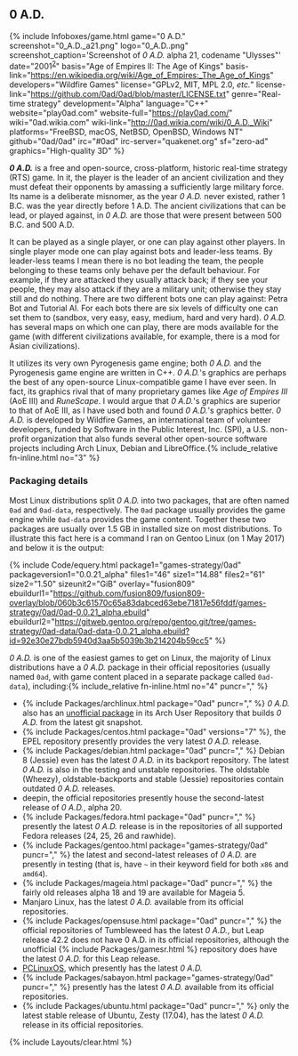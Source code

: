 ## 0 A.D.
{% include Infoboxes/game.html game="0 A.D." screenshot="0_A.D._a21.png" logo="0_A.D..png" screenshot_caption='Screenshot of <i>0 A.D.</i> alpha 21, codename "Ulysses"' date="2001<sup><a href='#fn:2' class='footnote'>2</a></sup>" basis="Age of Empires II: The Age of Kings" basis-link="https://en.wikipedia.org/wiki/Age_of_Empires:_The_Age_of_Kings" developers="Wildfire Games" license="GPLv2, MIT, MPL 2.0, <i>etc.</i>" license-link="https://github.com/0ad/0ad/blob/master/LICENSE.txt" genre="Real-time strategy" development="Alpha" language="C++" website="play0ad.com" website-full="https://play0ad.com/" wiki="0ad.wikia.com" wiki-link="http://0ad.wikia.com/wiki/0_A.D._Wiki" platforms="FreeBSD, macOS, NetBSD, OpenBSD, Windows NT" github="0ad/0ad" irc="#0ad" irc-server="quakenet.org" sf="zero-ad" graphics="High-quality 3D" %}

***0 A.D.*** is a free and open-source, cross-platform, historic real-time strategy (RTS) game. In it, the player is the leader of an ancient civilization and they must defeat their opponents by amassing a sufficiently large military force. Its name is a deliberate misnomer, as the year *0 A.D.* never existed, rather 1 B.C. was the year directly before 1 A.D. The ancient civilizations that can be lead, or played against, in *0 A.D.* are those that were present between 500 B.C. and 500 A.D.

It can be played as a single player, or one can play against other players. In single player mode one can play against bots and leader-less teams. By leader-less teams I mean there is no bot leading the team, the people belonging to these teams only behave per the default behaviour. For example, if they are attacked they usually attack back; if they see your people, they may also attack if they are a military unit; otherwise they stay still and do nothing. There are two different bots one can play against: Petra Bot and Tutorial AI. For each bots there are six levels of difficulty one can set them to (sandbox, very easy, easy, medium, hard and very hard). *0 A.D.* has several maps on which one can play, there are mods available for the game (with different civilizations available, for example, there is a mod for Asian civilizations).

It utilizes its very own Pyrogenesis game engine; both *0 A.D.* and the Pyrogenesis game engine are written in C++. *0 A.D.*'s graphics are perhaps the best of any open-source Linux-compatible game I have ever seen. In fact, its graphics rival that of many proprietary games like *Age of Empires III* (AoE III) and *RuneScape*. I would argue that *0 A.D.*'s graphics are superior to that of AoE III, as I have used both and found *0 A.D.*'s graphics better. *0 A.D.* is developed by Wildfire Games, an international team of volunteer developers, funded by Software in the Public Interest, Inc. (SPI), a U.S. non-profit organization that also funds several other open-source software projects including Arch Linux, Debian and LibreOffice.{% include_relative fn-inline.html no="3" %}

### Packaging details
Most Linux distributions split *0 A.D.* into two packages, that are often named `0ad` and `0ad-data`, respectively. The `0ad` package usually provides the game engine while `0ad-data` provides the game content. Together these two packages are usually over 1.5 GB in installed size on most distributions. To illustrate this fact here is a command I ran on Gentoo Linux (on 1 May 2017) and below it is the output:

{% include Code/equery.html package1="games-strategy/0ad" packageversion1="0.0.21_alpha" files1="46" size1="14.88" files2="61" size2="1.50" sizeunit2="GiB" overlay="fusion809" ebuildurl1="https://github.com/fusion809/fusion809-overlay/blob/060b3c61570c65a83dabced63ebe71817e56fddf/games-strategy/0ad/0ad-0.0.21_alpha.ebuild" ebuildurl2="https://gitweb.gentoo.org/repo/gentoo.git/tree/games-strategy/0ad-data/0ad-data-0.0.21_alpha.ebuild?id=92e30e27bdb5940d3aa5b5039b3b214204b59cc5" %}

*0 A.D.* is one of the easiest games to get on Linux, the majority of Linux distributions have a *0 A.D.* package in their official repositories (usually named `0ad`, with game content placed in a separate package called `0ad-data`), including:{% include_relative fn-inline.html no="4" puncr="," %}

* {% include Packages/archlinux.html package="0ad" puncr="," %} *0 A.D.* also has an [unofficial package](https://aur.archlinux.org/packages/0ad-git) in its Arch User Repository that builds *0 A.D.* from the latest git snapshot.
* {% include Packages/centos.html package="0ad" versions="7" %}, the EPEL repository presently provides the very latest *0 A.D.* release.
* {% include Packages/debian.html package="0ad" puncr="," %} Debian 8 (Jessie) even has the latest *0 A.D.* in its backport repository. The latest *0 A.D.* is also in the testing and unstable repositories. The oldstable (Wheezy), oldstable-backports and stable (Jessie) repositories contain outdated *0 A.D.* releases.
* deepin, the official repositories presently house the second-latest release of *0 A.D.*, alpha 20.
* {% include Packages/fedora.html package="0ad" puncr="," %} presently the latest *0 A.D.* release is in the repositories of all supported Fedora releases (24, 25, 26 and rawhide).
* {% include Packages/gentoo.html package="games-strategy/0ad" puncr="," %} the latest and second-latest releases of *0 A.D.* are presently in testing (that is, have `~` in their keyword field for both `x86` and `amd64`).
* {% include Packages/mageia.html package="0ad" puncr="," %} the fairly old releases alpha 18 and 19 are available for Mageia 5.
* Manjaro Linux, has the latest *0 A.D.* available from its official repositories.
* {% include Packages/opensuse.html package="0ad" puncr="," %} the official repositories of Tumbleweed has the latest *0 A.D.*, but Leap release 42.2 does not have 0 A.D. in its official repositories, although the unofficial {% include Packages/gamesr.html %} repository does have the latest *0 A.D.* for this Leap release.
* [PCLinuxOS](http://rpm.pbone.net/index.php3/stat/4/idpl/34712537/dir/pclinuxos/com/0ad-0.0.21-1pclos2016.x86_64.rpm.html), which presently has the latest *0 A.D.*
* {% include Packages/sabayon.html package="games-strategy/0ad" puncr="," %} presently has the latest *0 A.D.* available from its official repositories.  
* {% include Packages/ubuntu.html package="0ad" puncr="," %} only the latest stable release of Ubuntu, Zesty (17.04), has the latest *0 A.D.* release in its official repositories.

{% include Layouts/clear.html %}
